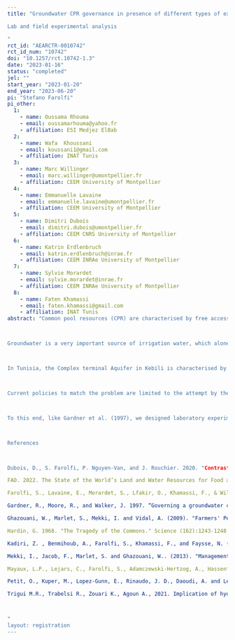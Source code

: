 ```yaml
---
title: "Groundwater CPR governance in presence of different types of extractors. 
Lab and field experimental analysis
"
rct_id: "AEARCTR-0010742"
rct_id_num: "10742"
doi: "10.1257/rct.10742-1.3"
date: "2023-01-16"
status: "completed"
jel: ""
start_year: "2023-01-20"
end_year: "2023-06-20"
pi: "Stefano Farolfi"
pi_other:
  1:
    - name: Oussama Rhouma
    - email: oussamarhouma@yahoo.fr
    - affiliation: ESI Medjez ElBab
  2:
    - name: Wafa  Khoussani
    - email: koussani1@gmail.com
    - affiliation: INAT Tunis
  3:
    - name: Marc Willinger
    - email: marc.willinger@umontpellier.fr
    - affiliation: CEEM University of Montpellier
  4:
    - name: Emmanuelle Lavaine
    - email: emmanuelle.lavaine@umontpellier.fr
    - affiliation: CEEM University of Montpellier
  5:
    - name: Dimitri Dubois
    - email: dimitri.dubois@umontpellier.fr
    - affiliation: CEEM CNRS University of Montpellier
  6:
    - name: Katrin Erdlenbruch
    - email: katrin.erdlenbruch@inrae.fr
    - affiliation: CEEM INRAe University of Montpellier
  7:
    - name: Sylvie Morardet
    - email: sylvie.morardet@inrae.fr
    - affiliation: CEEM INRAe University of Montpellier
  8:
    - name: Faten Khamassi
    - email: faten.khamassi@gmail.com
    - affiliation: INAT Tunis
abstract: "Common pool resources (CPR) are characterised by free access (non, or limited, excludability) and rivalry in the use of the resource. CPR have the particularity of placing individual and collective interests in apparent opposition as well as creating tension in the choice of action, which is commonly referred to as a social dilemma. (Dubois et al., 2021).  Rivalry in extractive CPR like groundwater implies that agents may think they should consume as much of the good as possible, fearing that the others leave nothing. This behaviour, known as ‘free riding’, is conducive to a phenomenon called ‘tragedy of the commons’ by Hardin (1968).  Users depleting a CPR typically face several types of appropriation externalities (Gardner et al., 1997). In the real life, two types of externalities are faced by extractors: a static one (i.e.: the extraction cost at t is determined by the total extraction at t), and a dynamic one (i.e.: the extraction cost at t grows with the depth of the water table, depending on the total extraction at t-1). In such a non-cooperative game, the Nash equilibrium is reached when each individual maximizes his/her utility, whilst the Social optimum is reached when the sum of individual utilities are maximized.    

Groundwater is a very important source of irrigation water, which alone represents more than 70% of the total water uses on earth (FAO, 2022). In North Africa half of current groundwater water withdrawals exceed natural rates of water recharge (Mayaux et al., 2022). Maghreb Countries depend on groundwater for their development, and public policies in the last decades have triggered radical changes in newly irrigated areas (extension areas) and in traditional oases (Kadiri et al., 2022). This resulted in a quick intensification of local agriculture, like in Tunisia, where oasis are currently facing sustainability concerns due to “uncontrolled expansion of irrigated areas, over-exploitation of groundwater resources, and soil degradation” (Ghazouani et al., 2009; Mekki et al., 2013).

In Tunisia, the Complex terminal Aquifer in Kebili is characterised by an important phenomenon of groundwater over-exploitation, resulting in 1 meter of lowering of the watertable/year. This is due to the almost irrelevant level of water recharge compared with the high water use (Trigui et al., 2021).  In Tunisian oases, traditional farmers organised in water users associations, or GDA (French acronym for Agricultural Development Groups), coexist with newly settled extension farmers. Many GDA farmers have also plots in the extensions, where, like the extension farmers they dig illicit private boreholes that are not declared to the local authority for water management (CRDA) (Farolfi et al., 2022). Water extractions in the extensions are considered by many authors as the main cause of groundwater over-exploitation (Mekki et al., 2013), which will lead to the collapse of the system in the short or medium term if drastic measures are not take rapidly (Petit et al., 2017). 

Current policies to match the problem are limited to the attempt by the CRDA to reduce access to water by limiting the number of boreholes. However, the overwhelming presence of illicit boreholes in Tunisian newly irrigated areas shows clearly the ineffectiveness of the measure. Alternative governance tools are necessary in order to face groundwater over-exploitation in the Tunisian oases. 

To this end, like Gardner et al. (1997), we designed laboratory experiments to assess the performance of various groundwater governance policies and the applicability of game theory to behaviour in such system. We adapted the groundwater extraction dynamic model by Gardner et al., 1997 by introducing in the model the types of players (farmers), as found in a survey in the Jemna oasis, Governorate of Kebili in Southern Tunisia (Farolfi et al., 2022). The model implies a CPR recharge rate = 0, which is adapted to the local situation, as indicated by Trigui et al. (2021). The model is used to run experiments in the lab (France and Tunisia) and in the field, with Jemna oasis farmers, in order to test the performance of various groundwater governance policies in the studied frame. 

References

Dubois, D., S. Farolfi, P. Nguyen-Van, and J. Rouchier. 2020. "Contrasting effects of information sharing on common-pool resource extraction behavior: Experimental findings." Plos One no. 15 (10). 
FAO. 2022. The State of the World’s Land and Water Resources for Food and Agriculture – Systems at breaking point. Main report. Rome. https://doi.org/10.4060/cb9910en
Farolfi, S., Lavaine, E., Morardet, S., Lfakir, O., Khamassi, F., & Willinger, M. (2022). Farmers’ perceptions of water management in Jemna oasis, Southern Tunisia. New Medit, 21(5). https://doi.org/10.30682/nm2205d
Gardner, R., Moore, R., and Walker, J. 1997. “Governing a groundwater commons: a strategic and laboratory analysis of western water law.” Economic Enquiry (35): 218-234.
Ghazouani, W., Marlet, S., Mekki, I. and Vidal, A. (2009). "Farmers' Perceptions and Engineering Approach in the Modernization of a Community-Managed Irrigation Scheme. A Case Study from an Oasis of the Nefzawa (South of Tunisia)." Irrigation and Drainage 58: S285-S296. doi: 10.1002/ird.528
Hardin, G. 1968. "The Tragedy of the Commons." Science (162):1243-1248
Kadiri, Z. , Benmihoub, A., Farolfi, S., Khamassi, F., and Faysse, N. (2022)“Making Sense of On-Going Dynamics and Innovations in Oases and Newly Irrigated Areas of North African Arid Regions: Towards More Sustainable Development Pathways.” New Medit, vol. 21, no. 05, 20 Dec. 2022, 10.30682/nm2205n..
Mekki, I., Jacob, F., Marlet, S. and Ghazouani, W.. (2013). "Management of groundwater resources in relation to oasis sustainability: The case of the Nefzawa region in Tunisia." Journal of Environmental Management 121: 142- 151.
Mayaux, L.P., Lejars, C., Farolfi, S., Adamczewski-Hertzog, A., Hassenforder, E., Faysse, N., Jamin, J.Y. 2022. Enabling institutional environments conducive to livelihood improvement and adapted investments in sustainable land and water uses. SOLAW Background Thematic Report. Rome, FAO. https://doi.org/10.4060/cc0950en
Petit, O., Kuper, M., Lopez-Gunn, E., Rinaudo, J. D., Daoudi, A. and Lejars, C. (2017). "Can agricultural groundwater economies collapse? An inquiry into the pathways of four groundwater economies under threat." Hydrogeology Journal 25 (6): 1549-1564. doi: 10.1007/s10040-017-1567-3.
Trigui M.R., Trabelsi R., Zouari K., Agoun A., 2021. Implication of hydrogeological and hydrodynamic setting of water quality in the Complex Terminal Aquifer in Kebili (southern Tunisia): The use of geochemical indicators and modelling. Journal of African Earth Sciences, 176: 104121. https://doi. org/10.1016/j.jafrearsci.2021.104121.

"
layout: registration
---
```


